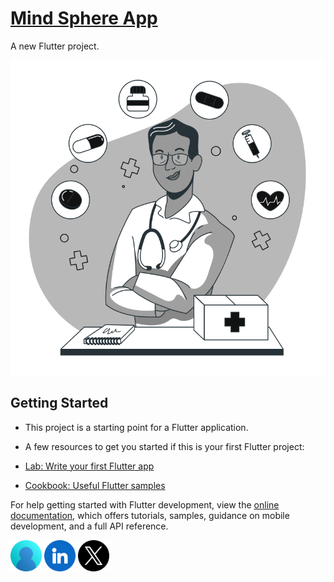 # [Mind Sphere App](https://youtube.com/shorts/1Q0ffhgId78)

A new Flutter project.

![](assets/Onboarding.jpg)

## Getting Started

- This project is a starting point for a Flutter application.

- A few resources to get you started if this is your first Flutter project:

-  [Lab: Write your first Flutter app](https://docs.flutter.dev/get-started/codelab)    
-  [Cookbook: Useful Flutter samples](https://docs.flutter.dev/cookbook)

For help getting started with Flutter development, view the
[online documentation](https://docs.flutter.dev/), which offers tutorials,
samples, guidance on mobile development, and a full API reference.

<a href="https://dev-aryanbhimani.pantheonsite.io/" target="_blank"><img src="assets/portfolio.png" width="50" ></a>
<a href="https://www.linkedin.com/in/aryanbhimani/" target="_blank"><img src="assets/linkedin.png" width="50"></a>
<a href="https://twitter.com/yourtwitterhandle" target="_blank"><img src="assets/twitter.png" width="50"></a>